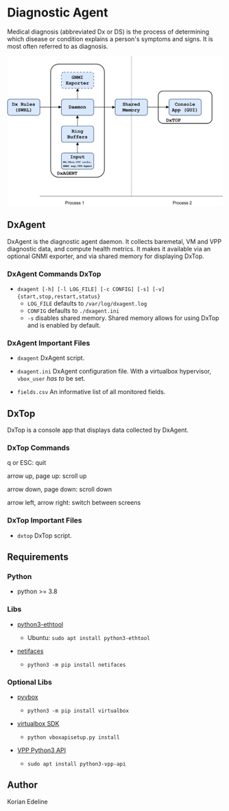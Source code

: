 # Diagnostic Agent

Medical diagnosis (abbreviated Dx or DS) is the process of determining which disease
or condition explains a person's symptoms and signs. It is most often referred to as diagnosis.

![DxAgent Software Architecture](res/dxagent-sw.png "Architecture")

## DxAgent

DxAgent is the diagnostic agent daemon. It collects baremetal, VM and VPP
diagnostic data, and compute health metrics. It makes it available via an optional GNMI
exporter, and via shared memory for displaying DxTop.

### DxAgent Commands DxTop

* `dxagent [-h] [-l LOG_FILE] [-c CONFIG] [-s] [-v] {start,stop,restart,status}`
   * `LOG_FILE` defaults to `/var/log/dxagent.log`
   * `CONFIG` defaults to `./dxagent.ini`
   * `-s` disables shared memory. Shared memory allows for using DxTop and
     is enabled by default.

### DxAgent Important Files

* `dxagent`
  DxAgent script.

* `dxagent.ini`
  DxAgent configuration file. With a virtualbox hypervisor, `vbox_user`
  *has to* be set.

* `fields.csv`
   An informative list of all monitored fields.

## DxTop

DxTop is a console app that displays data collected by DxAgent.

### DxTop Commands

q or ESC: quit

arrow up, page up: scroll up

arrow down, page down: scroll down

arrow left, arrow right: switch between screens

### DxTop Important Files

* `dxtop`
  DxTop script.

## Requirements

### Python

- python >= 3.8

### Libs

- [python3-ethtool](https://pypi.org/project/ethtool/)
   - Ubuntu: `sudo apt install python3-ethtool`

- [netifaces](https://pypi.org/project/netifaces/)
   - `python3 -m pip install netifaces`

### Optional Libs

- [pyvbox](https://pypi.org/project/pyvbox/)
   - `python3 -m pip install virtualbox`

- [virtualbox SDK](https://www.virtualbox.org/wiki/Downloads)
   - `python vboxapisetup.py install`

- [VPP Python3 API](https://wiki.fd.io/view/VPP/Python_API)
   - `sudo apt install python3-vpp-api`

## Author

Korian Edeline

